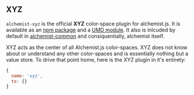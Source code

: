 XYZ
---

`alchemist-xyz` is the official **XYZ** color-space plugin for alchemist.js. It is
available as an [npm package][] and a [UMD module][]. It also is inlcuded by
default in [alchemist-common][] and consiquentially, alchemist itself.

[npm package]: https://www.npmjs.com/package/alchemist-xyz
[UMD Module]: /dist/
[alchemist-common]: https://www.npmjs.com/package/alchemist-common

XYZ acts as the center of all Alchemist.js color-spaces. XYZ does not know about
or understand any other color-spaces and is essentially nothing but a value
store. To drive that point home, here is the XYZ plugin in it's entirety:

```js
{
  name: 'xyz',
  to: {}
}
```
